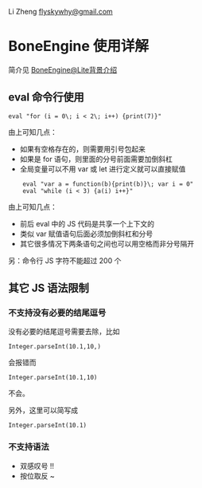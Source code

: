 Li Zheng <flyskywhy@gmail.com>

# BoneEngine 使用详解
简介见 [BoneEngine@Lite背景介绍](https://aliosthings.gitbook.io/docs/documentation/components/middleware/boneengine-lite)

## eval 命令行使用

    eval "for (i = 0\; i < 2\; i++) {print(7)}"

由上可知几点：

* 如果有空格存在的，则需要用引号包起来
* 如果是 for 语句，则里面的分号前面需要加倒斜杠
* 全局变量可以不用 var 或 let 进行定义就可以直接赋值
```
    eval "var a = function(b){print(b)}\; var i = 0"
    eval "while (i < 3) {a(i) i++}"
```
由上可知几点：

* 前后 eval 中的 JS 代码是共享一个上下文的
* 类似 var 赋值语句后面必须加倒斜杠和分号
* 其它很多情况下两条语句之间也可以用空格而非分号隔开

另：命令行 JS 字符不能超过 200 个

## 其它 JS 语法限制
### 不支持没有必要的结尾逗号
没有必要的结尾逗号需要去除，比如

    Integer.parseInt(10.1,10,)

会报错而

    Integer.parseInt(10.1,10)

不会。

另外，这里可以简写成

    Integer.parseInt(10.1)

### 不支持语法
* 双感叹号 !!
* 按位取反 ~

